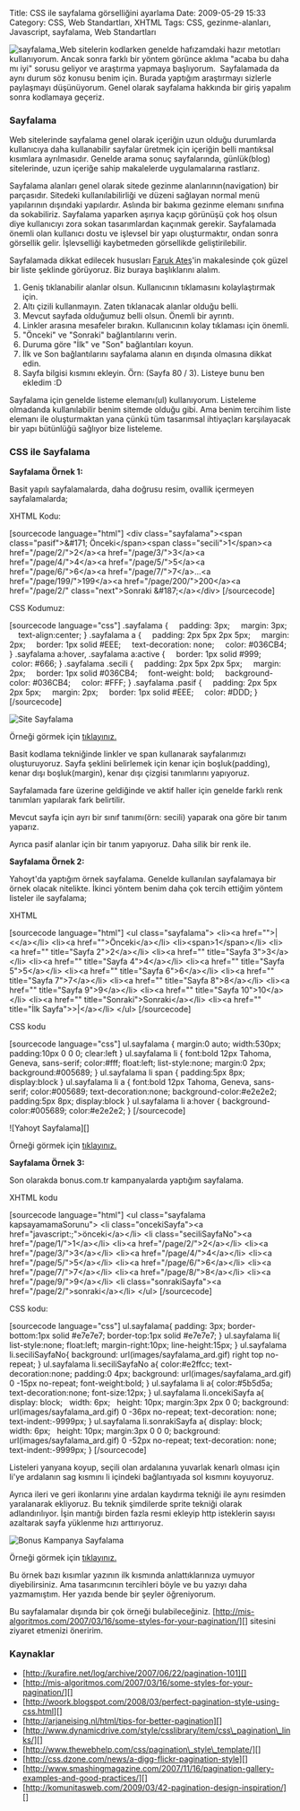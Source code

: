 Title: CSS ile sayfalama görselliğini ayarlama
Date: 2009-05-29 15:33
Category: CSS, Web Standartları, XHTML
Tags: CSS, gezinme-alanları, Javascript, sayfalama, Web Standartları

![sayfalama\_][]Web sitelerin kodlarken genelde hafızamdaki hazır
metotları kullanıyorum. Ancak sonra farklı bir yöntem görünce aklıma
"acaba bu daha mı iyi" sorusu geliyor ve araştırma yapmaya başlıyorum. 
Sayfalamada da aynı durum söz konusu benim için. Burada yaptığım
araştırmayı sizlerle paylaşmayı düşünüyorum. Genel olarak sayfalama
hakkında bir giriş yapalım sonra kodlamaya geçeriz.

### Sayfalama

Web sitelerinde sayfalama genel olarak içeriğin uzun olduğu durumlarda
kullanıcıya daha kullanabilir sayfalar üretmek için içeriğin belli
mantıksal kısımlara ayrılmasıdır. Genelde arama sonuç sayfalarında,
günlük(blog) sitelerinde, uzun içeriğe sahip makalelerde uygulamalarına
rastlarız.

Sayfalama alanları genel olarak sitede gezinme alanlarının(navigation)
bir parçasıdır. Sitedeki kullanılabilirliği ve düzeni sağlayan normal
menü yapılarının dışındaki yapılardır. Aslında bir bakıma gezinme
elemanı sınıfına da sokabiliriz. Sayfalama yaparken aşırıya kaçıp
görünüşü çok hoş olsun diye kullanıcıyı zora sokan tasarımlardan
kaçınmak gerekir. Sayfalamada önemli olan kullanıcı dostu ve işlevsel
bir yapı oluşturmaktır, ondan sonra görsellik gelir. İşlevselliği
kaybetmeden görsellikde geliştirilebilir. <!--more-->

Sayfalamada dikkat edilecek hususları [Faruk Ateş][]'in makalesinde çok
güzel bir liste şeklinde görüyoruz. Biz buraya başlıklarını alalım.

1.  Geniş tıklanabilir alanlar olsun. Kullanıcının tıklamasını
    kolaylaştırmak için.
2.  Altı çizili kullanmayın. Zaten tıklanacak alanlar olduğu belli.
3.  Mevcut sayfada olduğumuz belli olsun. Önemli bir ayrıntı.
4.  Linkler arasına mesafeler bırakın. Kullanıcının kolay tıklaması için
    önemli.
5.  "Önceki" ve "Sonraki" bağlantılarını verin.
6.  Duruma göre "İlk" ve "Son" bağlantıları koyun.
7.  İlk ve Son bağlantılarını sayfalama alanın en dışında olmasına
    dikkat edin.
8.  Sayfa bilgisi kısmını ekleyin. Örn: (Sayfa 80 / 3). Listeye bunu ben
    ekledim :D

Sayfalama için genelde listeme elemanı(ul) kullanıyorum. Listeleme
olmadanda kullanılabilir benim sitemde olduğu gibi. Ama benim tercihim
liste elemanı ile oluşturmaktan yana çünkü tüm tasarımsal ihtiyaçları
karşılayacak bir yapı bütünlüğü sağlıyor bize listeleme.

### CSS ile Sayfalama

**Sayfalama Örnek 1:**

Basit yapılı sayfalamalarda, daha doğrusu resim, ovallik içermeyen
sayfalamalarda;

XHTML Kodu:

[sourcecode language="html"] \<div class="sayfalama"\>\<span
class="pasif"\>&\#171; Önceki\</span\>\<span
class="secili"\>1\</span\>\<a href="/page/2/"\>2\</a\>\<a
href="/page/3/"\>3\</a\>\<a href="/page/4/"\>4\</a\>\<a
href="/page/5/"\>5\</a\>\<a href="/page/6/"\>6\</a\>\<a
href="/page/7/"\>7\</a\>...\<a href="/page/199/"\>199\</a\>\<a
href="/page/200/"\>200\</a\>\<a href="/page/2/" class="next"\>Sonraki
&\#187;\</a\>\</div\> [/sourcecode]

CSS Kodumuz:

[sourcecode language="css"] .sayfalama {     padding: 3px;     margin:
3px;     text-align:center; } .sayfalama a {     padding: 2px 5px 2px
5px;     margin: 2px;     border: 1px solid \#EEE;     text-decoration:
none;     color: \#036CB4; } .sayfalama a:hover, .sayfalama a:active {
    border: 1px solid \#999;     color: \#666; } .sayfalama .secili {   
 padding: 2px 5px 2px 5px;     margin: 2px;     border: 1px solid
\#036CB4;     font-weight: bold;     background-color: \#036CB4;   
 color: \#FFF; } .sayfalama .pasif {     padding: 2px 5px 2px 5px;   
 margin: 2px;     border: 1px solid \#EEE;     color: \#DDD; }
[/sourcecode]

![Site Sayfalama][]

Örneği görmek için [tıklayınız.][]

Basit kodlama tekniğinde linkler ve span kullanarak sayfalarımızı
oluşturuyoruz. Sayfa şeklini belirlemek için kenar için boşluk(padding),
kenar dışı boşluk(margin), kenar dışı çizgisi tanımlarını yapıyoruz.

Sayfalamada fare üzerine geldiğinde ve aktif haller için genelde farklı
renk tanımları yapılarak fark belirtilir.

Mevcut sayfa için ayrı bir sınıf tanımı(örn: secili) yaparak ona göre
bir tanım yaparız.

Ayrıca pasif alanlar için bir tanım yapıyoruz. Daha silik bir renk ile.

**Sayfalama Örnek 2:**

Yahoyt'da yaptığım örnek sayfalama. Genelde kullanılan sayfalamaya bir
örnek olacak nitelikte. İkinci yöntem benim daha çok tercih ettiğim
yöntem listeler ile sayfalama;

XHTML

[sourcecode language="html"] \<ul class="sayfalama"\> \<li\>\<a
href=""\>|\<\</a\>\</li\> \<li\>\<a href=""\>Önceki\</a\>\</li\>
\<li\>\<span\>1\</span\>\</li\> \<li\>\<a href="" title="Sayfa
2"\>2\</a\>\</li\> \<li\>\<a href="" title="Sayfa 3"\>3\</a\>\</li\>
\<li\>\<a href="" title="Sayfa 4"\>4\</a\>\</li\> \<li\>\<a href=""
title="Sayfa 5"\>5\</a\>\</li\> \<li\>\<a href="" title="Sayfa
6"\>6\</a\>\</li\> \<li\>\<a href="" title="Sayfa 7"\>7\</a\>\</li\>
\<li\>\<a href="" title="Sayfa 8"\>8\</a\>\</li\> \<li\>\<a href=""
title="Sayfa 9"\>9\</a\>\</li\> \<li\>\<a href="" title="Sayfa
10"\>10\</a\>\</li\> \<li\>\<a href=""
title="Sonraki"\>Sonraki\</a\>\</li\> \<li\>\<a href="" title="İlk
Sayfa"\>\>|\</a\>\</li\> \</ul\> [/sourcecode]

CSS kodu

[sourcecode language="css"] ul.sayfalama { margin:0 auto; width:530px;
padding:10px 0 0 0; clear:left } ul.sayfalama li { font:bold 12px
Tahoma, Geneva, sans-serif; color:\#fff; float:left; list-style:none;
margin:0 2px; background:\#005689; } ul.sayfalama li span { padding:5px
8px; display:block } ul.sayfalama li a { font:bold 12px Tahoma, Geneva,
sans-serif; color:\#005689; text-decoration:none;
background-color:\#e2e2e2; padding:5px 8px; display:block } ul.sayfalama
li a:hover { background-color:\#005689; color:\#e2e2e2; } [/sourcecode]

</p>
![Yahoyt Sayfalama][]

Örneği görmek için [tıklayınız.][1]

**Sayfalama Örnek 3:**

Son olarakda bonus.com.tr kampanyalarda yaptığım sayfalama.

XHTML kodu

[sourcecode language="html"] \<ul class="sayfalama kapsayamamaSorunu"\>
\<li class="oncekiSayfa"\>\<a href="javascript:;"\>önceki\</a\>\</li\>
\<li class="seciliSayfaNo"\>\<a href="/page/1/"\>1\</a\>\</li\>
\<li\>\<a href="/page/2/"\>2\</a\>\</li\> \<li\>\<a
href="/page/3/"\>3\</a\>\</li\> \<li\>\<a
href="/page/4/"\>4\</a\>\</li\> \<li\>\<a
href="/page/5/"\>5\</a\>\</li\> \<li\>\<a
href="/page/6/"\>6\</a\>\</li\> \<li\>\<a
href="/page/7/"\>7\</a\>\</li\> \<li\>\<a
href="/page/8/"\>8\</a\>\</li\> \<li\>\<a
href="/page/9/"\>9\</a\>\</li\> \<li class="sonrakiSayfa"\>\<a
href="/page/2/"\>sonraki\</a\>\</li\> \</ul\> [/sourcecode]

CSS kodu:

[sourcecode language="css"] ul.sayfalama{ padding: 3px;
border-bottom:1px solid \#e7e7e7; border-top:1px solid \#e7e7e7; }
ul.sayfalama li{ list-style:none; float:left; margin-right:10px;
line-height:15px; } ul.sayfalama li.seciliSayfaNo{ background:
url(images/sayfalama\_ard.gif) right top no-repeat; } ul.sayfalama
li.seciliSayfaNo a{ color:\#e2ffcc; text-decoration:none; padding:0 4px;
background: url(images/sayfalama\_ard.gif) 0 -15px no-repeat;
font-weight:bold; } ul.sayfalama li a{ color:\#5b5d5a;
text-decoration:none; font-size:12px; } ul.sayfalama li.oncekiSayfa a{
display: block;   width: 6px;   height: 10px; margin:3px 2px 0 0;
background: url(images/sayfalama\_ard.gif) 0 -36px no-repeat;
text-decoration: none;   text-indent:-9999px; } ul.sayfalama
li.sonrakiSayfa a{ display: block;   width: 6px;   height: 10px;
margin:3px 0 0 0; background: url(images/sayfalama\_ard.gif) 0 -52px
no-repeat; text-decoration: none;   text-indent:-9999px; } [/sourcecode]

Listeleri yanyana koyup, seçili olan ardalanına yuvarlak kenarlı olması
için li'ye ardalanın sag kısmını li içindeki bağlantıyada sol kısmını
koyuyoruz.

Ayrıca ileri ve geri ikonlarını yine ardalan kaydırma tekniği ile aynı
resimden yaralanarak ekliyoruz. Bu teknik şimdilerde sprite tekniği
olarak adlandırılıyor. İşin mantığı birden fazla resmi ekleyip http
isteklerin sayısı azaltarak sayfa yüklenme hızı arttırıyoruz.

![Bonus Kampanya Sayfalama][]

Örneği görmek için [tıklayınız.][2]

Bu örnek bazı kısımlar yazının ilk kısmında anlattıklarınıza uymuyor
diyebilirsiniz. Ama tasarımcının tercihleri böyle ve bu yazıyı daha
yazmamıştım. Her yazıda bende bir şeyler öğreniyorum.

Bu sayfalamalar dışında bir çok örneği bulabileceğiniz.
[http://mis-algoritmos.com/2007/03/16/some-styles-for-your-pagination/][]
sitesini ziyaret etmenizi öneririm.

### Kaynaklar

-   [http://kurafire.net/log/archive/2007/06/22/pagination-101][]
-   [http://mis-algoritmos.com/2007/03/16/some-styles-for-your-pagination/][]
-   [http://woork.blogspot.com/2008/03/perfect-pagination-style-using-css.html][]
-   [http://arjaneising.nl/html/tips-for-better-pagination][]
-   [http://www.dynamicdrive.com/style/csslibrary/item/css\_pagination\_links/][]
-   [http://www.thewebhelp.com/css/pagination\_style\_template/][]
-   [http://css.dzone.com/news/a-digg-flickr-pagination-style][]
-   [http://www.smashingmagazine.com/2007/11/16/pagination-gallery-examples-and-good-practices/][]
-   [http://komunitasweb.com/2009/03/42-pagination-design-inspiration/][]

</p>

  [sayfalama\_]: http://www.fatihhayrioglu.com/wp-content/sayfalama_-150x96.gif
    "sayfalama_"
  [Faruk Ateş]: http://kurafire.net/log/archive/2007/06/22/pagination-101
    "Faruk Ateş"
  [Site Sayfalama]: /images/sayfalama1.gif
  [tıklayınız.]: /dokumanlar/sayfalama1.html "Genel Sayfalama Örneği"
  [Yahoyt Sayfalama]: /images/sayfalama3.gif
  [1]: /dokumanlar/sayfalama3.html "Yahoyt Sayfalama Örneği"
  [Bonus Kampanya Sayfalama]: /images/sayfalama2.gif
  [2]: /dokumanlar/sayfalama2.html "Bonus Kampanyalar Sayfalama Örneği"
  [http://mis-algoritmos.com/2007/03/16/some-styles-for-your-pagination/]:
    http://mis-algoritmos.com/2007/03/16/some-styles-for-your-pagination/
    "http://mis-algoritmos.com/2007/03/16/some-styles-for-your-pagination/"
  [http://kurafire.net/log/archive/2007/06/22/pagination-101]: http://kurafire.net/log/archive/2007/06/22/pagination-101
    "http://kurafire.net/log/archive/2007/06/22/pagination-101"
  [http://woork.blogspot.com/2008/03/perfect-pagination-style-using-css.html]:
    http://woork.blogspot.com/2008/03/perfect-pagination-style-using-css.html
    "http://woork.blogspot.com/2008/03/perfect-pagination-style-using-css.html"
  [http://arjaneising.nl/html/tips-for-better-pagination]: http://arjaneising.nl/html/tips-for-better-pagination
    "http://arjaneising.nl/html/tips-for-better-pagination"
  [http://www.dynamicdrive.com/style/csslibrary/item/css\_pagination\_links/]:
    http://www.dynamicdrive.com/style/csslibrary/item/css_pagination_links/
    "http://www.dynamicdrive.com/style/csslibrary/item/css_pagination_links/"
  [http://www.thewebhelp.com/css/pagination\_style\_template/]: http://www.thewebhelp.com/css/pagination_style_template/
    "http://www.thewebhelp.com/css/pagination_style_template/"
  [http://css.dzone.com/news/a-digg-flickr-pagination-style]: http://css.dzone.com/news/a-digg-flickr-pagination-style
    "http://css.dzone.com/news/a-digg-flickr-pagination-style"
  [http://www.smashingmagazine.com/2007/11/16/pagination-gallery-examples-and-good-practices/]:
    http://www.smashingmagazine.com/2007/11/16/pagination-gallery-examples-and-good-practices/
    "http://www.smashingmagazine.com/2007/11/16/pagination-gallery-examples-and-good-practices/"
  [http://komunitasweb.com/2009/03/42-pagination-design-inspiration/]: http://komunitasweb.com/2009/03/42-pagination-design-inspiration/
    "http://komunitasweb.com/2009/03/42-pagination-design-inspiration/"

